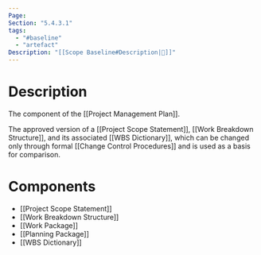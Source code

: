 ```yaml
---
Page:
Section: "5.4.3.1"
tags:
  - "#baseline"
  - "artefact"
Description: "[[Scope Baseline#Description|📝]]"
---
```

# Description
The component of the [[Project Management Plan]].

The approved version of a [[Project Scope Statement]], [[Work Breakdown Structure]], and its associated [[WBS Dictionary]], which can be changed only through formal [[Change Control Procedures]] and is used as a basis for comparison.
# Components
- [[Project Scope Statement]]
- [[Work Breakdown Structure]]
- [[Work Package]]
- [[Planning Package]]
- [[WBS Dictionary]]
